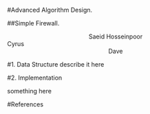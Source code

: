 #Advanced Algorithm Design.



##Simple Firewall.
<center>Saeid Hosseinpoor</center>
Cyrus
<center>Dave</center>




#<left>1. Data Structure</left>
describe it here

#2. Implementation



something here

#References
